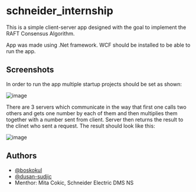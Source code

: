 # schneider_internship
This is a simple client-server app designed with the goal to implement the RAFT Consensus Algorithm. 

App was made using .Net framework. WCF should be installed to be able to run the app.

## Screenshots

In order to run the app multiple startup projects should be set as shown:

![image](https://github.com/boskokul/oisisi-v2.0/assets/116630727/9a9d71bd-f485-4daa-8dcd-822be35ad1e7)



There are 3 servers which communicate in the way that first one calls two others and gets one number by each of them and then multiplies them together with a number sent from client. 
Server then returns the result to the clinet who sent a request.
The result should look like this:

![image](https://github.com/boskokul/oisisi-v2.0/assets/116630727/9853afcd-da9e-4f83-9335-c57bd25bd8a3)


## Authors

- [@boskokul](https://www.github.com/boskokul)
- [@dusan-sudjic](https://github.com/dusan-sudjic)
- Menthor: Mita Cokic, Schneider Electric DMS NS

